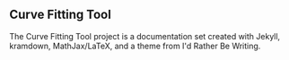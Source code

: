 ## Curve Fitting Tool

The Curve Fitting Tool project is a documentation set created with Jekyll, kramdown, MathJax/LaTeX, and a theme from I'd Rather Be Writing.